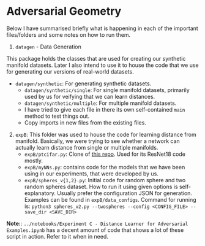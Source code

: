 # Adversarial Geometry

Below I have summarised briefly what is happening in each of the important files/folders and some notes on how to run them.

1. `datagen` - Data Generation

This package holds the classes that are used for creating our synthetic manifold datasets. Later I also intend to use it to house the code that we use for generating our versions of real-world datasets.

- `datagen/synthetic`: For generating synthetic datasets.
    - `datagen/synthetic/single`: For single manifold datasets, primarily used by us for veifying that we can learn distances.
    - `datagen/synthetic/multiple`: For multiple manifold datasets.
    - I have tried to give each file in there its own self-contained `main` method to test things out. 
    - Copy imports in new files from the existing files.

2. `expB`: This folder was used to house the code for learning distance from manifold. Basically, we were trying to see whether a network can actually learn distance from single or multiple manifolds.
    - `expB/ptcifar.py`: Clone of [this repo](https://github.com/kuangliu/pytorch-cifar). Used for its ResNet18 code mostly.
    - `expB/myNNs.py`: contains code for the models that we have been using in our experiments, that were developed by us.
    - `expB/spheres_v{1,2}.py`: Initial code for random sphere and two random spheres dataset. How to run it using given options is self-explanatory. Usually prefer the configuration JSON for generation. Examples can be found in `expB/data_configs`. Command for running is: 
    ```python3 spheres_v2.py --twospheres --config <CONFIG_FILE> --save_dir <SAVE_DIR>```


**Note:**: `../notebooks/Experiment C - Distance Learner for Adversarial Examples.ipynb` has a decent amount of code that shows a lot of these script in action. Refer to it when in need.
